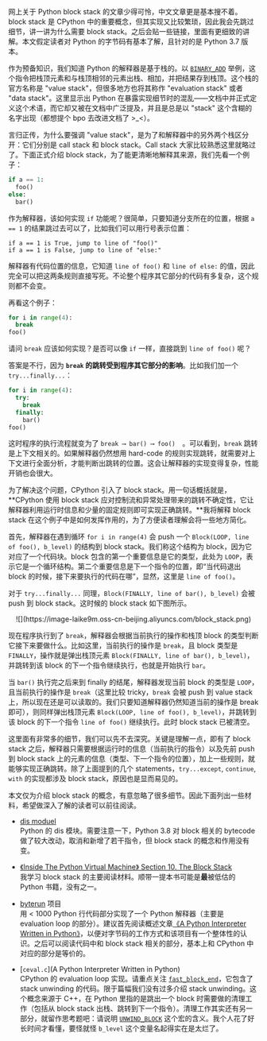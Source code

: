 网上关于 Python block stack 的文章少得可怜，中文文章更是基本搜不着。block stack 是 CPython 中的重要概念，但其实现又比较繁琐，因此我会先跳过细节，讲一讲为什么需要 block stack。之后会贴一些链接，里面有更细致的讲解。本文假定读者对 Python 的字节码有基本了解，且针对的是 Python 3.7 版本。

作为预备知识，我们知道 Python 的解释器是基于栈的。以 [`BINARY_ADD`](https://docs.python.org/3/library/dis.html#opcode-BINARY_ADD) 举例，这个指令把栈顶元素和与栈顶相邻的元素出栈、相加，并把结果存到栈顶。这个栈的官方名称是 "value stack"，但很多地方也将其称作 "evaluation stack" 或者 "data stack"。这里显示出 Python 在暴露实现细节时的混乱——文档中并正式定义这个术语，而它却又被在文档中广泛提及，并且是总是以 "stack" 这个含糊的名字出现（都想提个 bpo 去改进文档了 >_<）。

言归正传，为什么要强调 "value stack"，是为了和解释器中的另外两个栈区分开：它们分别是 call stack 和 block stack。Call stack 大家比较熟悉这里就略过了。下面正式介绍 block stack，为了能更清晰地解释其来源，我们先看一个例子：

```python
if a == 1:
  foo()
else:
  bar()
```

作为解释器，该如何实现 `if` 功能呢？很简单，只要知道分支所在的位置，根据 `a == 1` 的结果跳过去可以了，比如我们可以用行号表示位置：

```
if a == 1 is True, jump to line of "foo()"
if a == 1 is False, jump to line of "else:"
```

解释器有代码位置的信息，它知道 `line of foo()` 和 `line of else:` 的值，因此完全可以把这两条规则直接写死。不论整个程序其它部分的代码有多复杂，这个规则都不会变。

再看这个例子：

```python
for i in range(4):
  break
foo()
```

请问 `break` 应该如何实现？是否可以像 `if` 一样，直接跳到 `line of foo()` 呢？

答案是不行，因为 **`break` 的跳转受到程序其它部分的影响**。比如我们加一个 `try...finally...`：

```python
for i in range(4):
  try:
    break
  finally:
    bar()
foo()
```

这时程序的执行流程就变为了 `break ⟶ bar() ⟶ foo()  `。可以看到，`break` 跳转是上下文相关的。如果解释器仍然想用 hard-code 的规则实现跳转，就需要对上下文进行全面分析，才能判断出跳转的位置。这会让解释器的实现变得复杂，性能开销也会很大。

为了解决这个问题，CPython 引入了 block stack。用一句话概括就是，**CPython 使用 block stack 应对控制流和异常处理带来的跳转不确定性，它让解释器利用运行时信息和少量的固定规则即可实现正确跳转。**我将解释 block stack 在这个例子中是如何发挥作用的，为了方便读者理解会将一些地方简化。

首先，解释器在遇到循环 `for i in range(4)` 会 push 一个 `Block(LOOP, line of foo(), b_level)` 的结构到 block stack。我们称这个结构为 block，因为它对应了一个代码块。block 包含的第一个重要信息是它的类型，此处为 `LOOP`，表示它是一个循环结构。第二个重要信息是下一个指令的位置，即“当代码退出 block 的时候，接下来要执行的代码在哪”，显然，这里是 `line of foo()`。

对于 `try...finally...` 同理，`Block(FINALLY, line of bar(), b_level)` 会被 push 到 block stack。这时候的 block stack 如下图所示。

<center>
![](https://image-laike9m.oss-cn-beijing.aliyuncs.com/block_stack.png)
</center>

现在程序执行到了 `break`，解释器会根据当前执行的操作和栈顶 block 的类型判断它接下来要做什么。比如这里，当前执行的操作是 `break`，且 block 类型是 `FINALLY`，操作就是弹出栈顶元素 `Block(FINALLY, line of bar(), b_level)`，并跳转到该 block 的下一个指令继续执行，也就是开始执行 `bar`。

当 `bar()` 执行完之后来到 finally 的结尾，解释器发现当前 block 的类型是 `LOOP`，且当前执行的操作是 `break`（这里比较 tricky，`break` 会被 push 到 value stack 上，所以现在还是可以读取的。我们只要知道解释器仍然知道当前的操作是 break 即可），则同样弹出栈顶元素 `Block(LOOP, line of foo(), b_level)`，并跳转到该 block 的下一个指令 `line of foo()` 继续执行。此时 block stack 已被清空。

这里面有非常多的细节，我们可以先不去深究。关键是理解一点，即有了 block stack 之后，解释器只需要根据运行时的信息（当前执行的指令）以及先前 push 到 block stack 上的元素的信息（类型、下一个指令的位置），加上一些规则，就能够实现正确跳转。除了上面提到的几个 statements，`try...except`, `continue`, `with` 的实现都涉及 block stack，原因也是显而易见的。

本文仅为介绍 block stack 的概念，有意忽略了很多细节。因此下面列出一些材料，希望做深入了解的读者可以前往阅读。

* [dis moduel](https://docs.python.org/3.7/library/dis.html)  
  Python 的 dis 模块。需要注意一下，Python 3.8 对 block 相关的 bytecode 做了较大改动，取消和新增了若干指令，但 block stack 的概念和作用没有变。

* [《Inside The Python Virtual Machine》 Section 10. The Block Stack](https://leanpub.com/insidethepythonvirtualmachine/read#leanpub-auto-the-block-stack)  
  我学习 block stack 的主要阅读材料。顺带一提本书可能是**最**被低估的 Python 书籍，没有之一。

* [byterun](https://github.com/nedbat/byterun) 项目  
  用 < 1000 Python 行代码部分实现了一个 Python 解释器（主要是 evaluation loop 的部分）。建议首先阅读概述文章[《A Python Interpreter Written in Python》](https://qingyunha.github.io/taotao/)，以便对字节码的工作方式和该项目有一个整体性的认识。之后可以阅读代码中和 block stack 相关的部分，基本上和 CPython 中对应的部分是等价的。

* [`ceval.c`](A Python Interpreter Written in Python)  
  CPython 的 evaluation loop 实现。请重点关注 [`fast_block_end`](https://sourcegraph.com/github.com/python/cpython@cb758011ce39678fb03e8ac3e924d9084252e1ad/-/blob/Python/ceval.c#L3358:1)，它包含了 stack unwinding 的代码。限于篇幅我们没有过多介绍 stack unwinding。这个概念来源于 C++，在 Python 里指的是跳出一个 block 时需要做的清理工作（包括从 block stack 出栈、跳转到下一个指令）。清理工作其实还有另一部分，就留作思考题吧：请说明 [`UNWIND_BLOCK`](https://sourcegraph.com/github.com/python/cpython@cb758011ce39678fb03e8ac3e924d9084252e1ad/-/blob/Python/ceval.c#L805-809) 这个宏的含义。我个人花了好长时间才看懂，要怪就怪 `b_level` 这个变量名起得实在是太烂了。